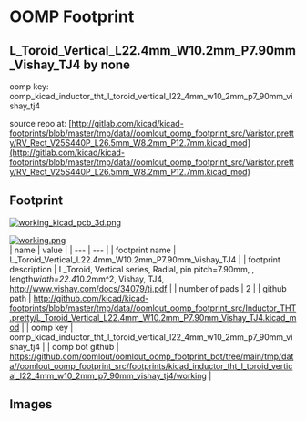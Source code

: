 # OOMP Footprint  
## L_Toroid_Vertical_L22.4mm_W10.2mm_P7.90mm_Vishay_TJ4  by none  
  
oomp key: oomp_kicad_inductor_tht_l_toroid_vertical_l22_4mm_w10_2mm_p7_90mm_vishay_tj4  
  
source repo at: [http://gitlab.com/kicad/kicad-footprints/blob/master/tmp/data//oomlout_oomp_footprint_src/Varistor.pretty/RV_Rect_V25S440P_L26.5mm_W8.2mm_P12.7mm.kicad_mod](http://gitlab.com/kicad/kicad-footprints/blob/master/tmp/data//oomlout_oomp_footprint_src/Varistor.pretty/RV_Rect_V25S440P_L26.5mm_W8.2mm_P12.7mm.kicad_mod)  
## Footprint  
  
[![working_kicad_pcb_3d.png](working_kicad_pcb_3d_600.png)](working_kicad_pcb_3d.png)  
  
[![working.png](working_600.png)](working.png)  
| name | value | 
| --- | --- | 
| footprint name | L_Toroid_Vertical_L22.4mm_W10.2mm_P7.90mm_Vishay_TJ4 | 
| footprint description | L_Toroid, Vertical series, Radial, pin pitch=7.90mm, , length*width=22.4*10.2mm^2, Vishay, TJ4, http://www.vishay.com/docs/34079/tj.pdf | 
| number of pads | 2 | 
| github path | http://github.com/kicad/kicad-footprints/blob/master/tmp/data//oomlout_oomp_footprint_src/Inductor_THT.pretty/L_Toroid_Vertical_L22.4mm_W10.2mm_P7.90mm_Vishay_TJ4.kicad_mod | 
| oomp key | oomp_kicad_inductor_tht_l_toroid_vertical_l22_4mm_w10_2mm_p7_90mm_vishay_tj4 | 
| oomp bot github | https://github.com/oomlout/oomlout_oomp_footprint_bot/tree/main/tmp/data//oomlout_oomp_footprint_src/footprints/kicad_inductor_tht_l_toroid_vertical_l22_4mm_w10_2mm_p7_90mm_vishay_tj4/working | 
## Images  
